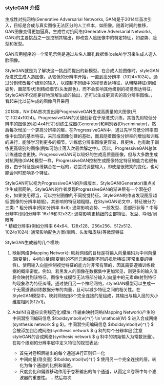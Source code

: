 ### styleGAN 介绍  

生成性对抗网络(Generative Adversarial Networks, GAN)是于2014年首次引入，目标是合成与真实图像无法区分的人工样本，如图像。随着时间的推移，GAN图像变得更加逼真。生成性对抗网络(Generative Adversarial Networks, GAN)的主要挑战之一是控制其输出，即改变人脸图像中的特定特征，如姿势、脸型和发型。

GAN应用程序的一个常见示例是通过从名人面孔数据集(celeA)学习来生成人造人脸图像。

StyleGAN就是为了解决这一挑战而提出的新模型。在合成人脸图像时，styleGAN渐进式生成人造图像，从较低的分辨率开始，一直到高分辨率（1024×1024）。通过分别修改每个级别的输入，以控制不同级中的视觉表达特征，从粗略特征(例如姿势、面部形状)到精细细节(头发颜色)，而不会影响其他级别的视觉表达特征。StyleGAN不仅能更好地理解生成的输出，还可以生成更真实的高分辨率图像。，看起来比以前生成的图像目目采用


2018年，NVIDIA首次提出用ProgressiveGAN生成高质量的大图像(尺寸:1024x1024)。ProgressiveGAN的关键创新在于渐进式训练，其首先用较低分辨率的图像(例如:4x4尺寸)训练生成器(Generator)和判别器(Discriminator)，然后每次增加一个更高分辨率的层。在ProgressiveGAN中，通过先学习低分辨率图像中出现的基本特征，来形成图像创建的基础，而且随着图像分辨率的增加和训练的进行，能够学习到更多的细节。训练低分辨率图像更容易，且更快，也有助于训练更高级别的图像(例如可防止落入次最优解之中)。因此，ProgressiveGAN总体训练速度也更快。ProgressiveGAN可以较好的生成高质量图像，但与大多数生成对抗网络(GAN)模型一样，ProgressiveGAN控制生成图像特定特征的能力也很有限，由于特征是纠缠耦合在一起的，若尝试调整输入，即使是很微笑的变化，也可能会同时影响多个特征。


StyleGAN可以视为ProgressiveGAN的升级版本，StyleGAN(Generator)重点关注生成器网络。StyleGAN的作者发现ProgressiveGAN的渐进层有一个潜在好处，如果使用得当，可以控制图像的不同视觉特征。StyleGAN的作者发现图层越低(图像的分辨率越低)，其影响的特征越粗糙。在StyleGAN论文中，特征被分为三类: 
    * 粗分辨率(例如分辨率 8x8): 通常影响姿势、一般发型、面部形状等 
    * 中等分辨率(例如分辨率 16x16和32x32): 通常影响更精细的面部特征、发型、睁眼/闭眼等  
    * 精细分辨率(例如分辨率 64x64、128x128、256x256、512x512、1024x1024): 通常影响配色方案(眼睛、头发和皮肤)等微观特征   

 
StyleGAN生成器的几个模块:   
1. 映射网络(Mapping Network): 映射网络的目标是将输入向量编码为中间向量(隐变量)，中间向量(隐变量)的不同元素控制不同的视觉特征(非常重要的特性)。使用输入向量控制视觉特征的能力时非常有限的，因其需要遵循训练数据的概率密度。例如，若黑发人的图像在数据集中更加常见，则更多的输入值将会映射到该特征。图像生成模型无法将部分输入(向量中的元素)映射到特征的现象称为特征纠缠。通过使用另一个神经网络，styleGAN模型可以生成一个无需遵循训练数据分布的向量，且可以减少特征之间的相关性。在StyleGAN模型中，映射网络由8个完全连接的层组成，其输出与输入层的大小维度相同(512x1)。     
 
2. AdaIN(自适应实例规范化)模块: 传输由映射网络(Mapping Network)产生的中间潜空间编码信息 $\boldsymbol{w}^{'} \in \mathcal{W} $ 进入合成网络(synthesis network $ g $)。中间潜空间编码信息 $\boldsymbol{w}^{'} $ 会被添加到合成网络(synthesis network $ g $)的每个分辨率层(注意styleGAN的合成网络(synthesis network $ g $)中的初始输入为常数张量)。在每个级别的分辨率层中定义特征的视觉表达: 
    * 首先对卷积层输出的每个通道进行正则归一化
    * 中间向量(隐变量) $\boldsymbol{w}^{'} $ 使用另一个完全连接的层，转化为每个通道的比例和偏差。     
    * 尺度变化和偏置移动作用于卷积输出的每个通道，从而定义卷积中每个滤波器的重要性。     .. 
然后每次